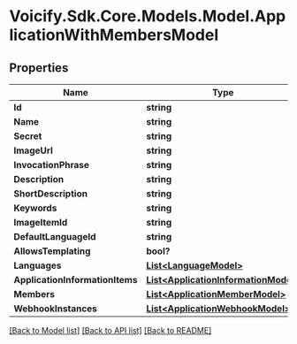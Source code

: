 # Voicify.Sdk.Core.Models.Model.ApplicationWithMembersModel
## Properties

Name | Type | Description | Notes
------------ | ------------- | ------------- | -------------
**Id** | **string** |  | [optional] 
**Name** | **string** |  | [optional] 
**Secret** | **string** |  | [optional] 
**ImageUrl** | **string** |  | [optional] 
**InvocationPhrase** | **string** |  | [optional] 
**Description** | **string** |  | [optional] 
**ShortDescription** | **string** |  | [optional] 
**Keywords** | **string** |  | [optional] 
**ImageItemId** | **string** |  | [optional] 
**DefaultLanguageId** | **string** |  | [optional] 
**AllowsTemplating** | **bool?** |  | [optional] 
**Languages** | [**List&lt;LanguageModel&gt;**](LanguageModel.md) |  | [optional] 
**ApplicationInformationItems** | [**List&lt;ApplicationInformationModel&gt;**](ApplicationInformationModel.md) |  | [optional] 
**Members** | [**List&lt;ApplicationMemberModel&gt;**](ApplicationMemberModel.md) |  | [optional] 
**WebhookInstances** | [**List&lt;ApplicationWebhookModel&gt;**](ApplicationWebhookModel.md) |  | [optional] 

[[Back to Model list]](../README.md#documentation-for-models) [[Back to API list]](../README.md#documentation-for-api-endpoints) [[Back to README]](../README.md)

